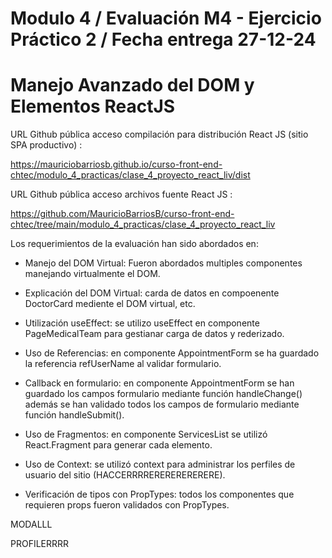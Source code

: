 # Modulo 4 /  Evaluación M4 - Ejercicio Práctico 2 / Fecha entrega 27-12-24

# Manejo Avanzado del DOM y Elementos ReactJS

URL Github pública acceso compilación para distribución React JS (sitio SPA productivo) :

https://mauriciobarriosb.github.io/curso-front-end-chtec/modulo_4_practicas/clase_4_proyecto_react_liv/dist

URL Github pública acceso archivos fuente React JS :

https://github.com/MauricioBarriosB/curso-front-end-chtec/tree/main/modulo_4_practicas/clase_4_proyecto_react_liv

Los requerimientos de la evaluación han sido abordados en: 

* Manejo del DOM Virtual: Fueron abordados multiples componentes manejando virtualmente el DOM.

* Explicación del DOM Virtual: carda de datos en compoenente DoctorCard mediente el DOM virtual, etc.

* Utilización useEffect: se utilizo useEffect en componente PageMedicalTeam para gestianar carga de datos y rederizado.

* Uso de Referencias: en componente AppointmentForm se ha guardado la referencia refUserName al validar formulario.

* Callback en formulario: en componente AppointmentForm se han guardado los campos formulario mediante función handleChange() además se han validado todos los campos de formulario mediante función handleSubmit().

* Uso de Fragmentos: en componente ServicesList se utilizó React.Fragment para generar cada elemento.

* Uso de Context: se utilizó context para administrar los perfiles de usuario del sitio (HACCERRRRERERERERERERE).

* Verificación de tipos con PropTypes: todos los componentes que requieren props fueron validados con PropTypes.

MODALLL

PROFILERRRR

